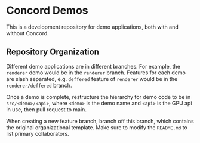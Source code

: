 # Concord Demos

This is a development repository for demo applications, both with and without Concord.

## Repository Organization

Different demo applications are in different branches. For example, the `renderer` demo
would be in the `renderer` branch. Features for each demo are slash separated, e.g. 
`deffered` feature of `renderer` would be in the `renderer/deffered` branch.

Once a demo is complete, restructure the hierarchy for demo code to be in `src/<demo>/<api>`,
where `<demo>` is the demo name and `<api>` is the GPU api in use, then pull request to main.

When creating a new feature branch, branch off this branch, which contains the
original organizational template. Make sure to modify the `README.md` to list primary 
collaborators.
